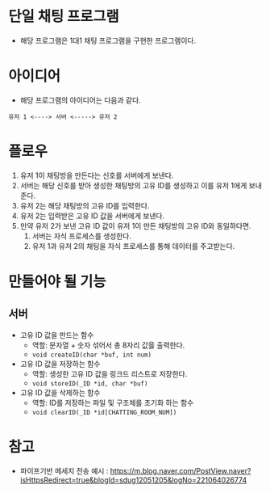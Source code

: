 # 단일 채팅 프로그램

* 해당 프로그램은 1대1 채팅 프로그램을 구현한 프로그램이다. 

# 아이디어

* 해당 프로그램의 아이디어는 다음과 같다. 

```
유저 1 <----> 서버 <-----> 유저 2
```

# 플로우 

1. 유저 1이 채팅방을 만든다는 신호를 서버에게 보낸다.  
2. 서버는 해당 신호를 받아 생성한 채팅방의 고유 ID를 생성하고 이를 유저 1에게 보내준다. 
3. 유저 2는 해당 채팅방의 고유 ID를 입력한다. 
4. 유저 2는 입력받은 고유 ID 값을 서버에게 보낸다. 
5. 만약 유저 2가 보낸 고유 ID 값이 유저 1이 만든 채팅방의 고유 ID와 동일하다면.
   1. 서버는 자식 프로세스를 생성한다. 
   2. 유저 1과 유저 2의 채팅을 자식 프로세스를 통해 데이터를 주고받는다. 
 
 # 만들어야 될 기능

 ## 서버

 * 고유 ID 값을 만드는 함수 
   * 역할: 문자열 + 숫자 섞어서 총 8자리 값읋 출력한다. 
   * `void createID(char *buf, int num)`
 * 고유 ID 값을 저장하는 함수
   * 역할: 생성한 고유 ID 값을 링크드 리스트로 저장한다. 
   * `void storeID(_ID *id, char *buf)`
 * 고유 ID 값을 삭제하는 함수
   * 역할: ID를 저장하는 파일 및 구조체를 초기화 하는 함수 
   * `void clearID(_ID *id[CHATTING_ROOM_NUM])`


 # 참고

 * 파이프기반 메세지 전송 예시 : https://m.blog.naver.com/PostView.naver?isHttpsRedirect=true&blogId=sdug12051205&logNo=221064026774

